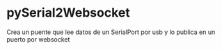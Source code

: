 # pySerial2Websocket
Crea un puente que lee datos de un SerialPort por usb y lo publica en un puerto por websocket
